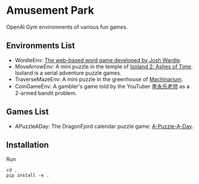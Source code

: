 # Amusement Park
OpenAI Gym environments of various fun games.<br/>

## Environments List

* WordleEnv: [The web-based word game developed by Josh Wardle](https://www.nytimes.com/games/wordle/index.html).
* MoveArrowEnv: A mini puzzle in the temple of [Isoland 2: Ashes of Time](https://apps.apple.com/us/app/isoland-2-ashes-of-time/id1320750997). Isoland is a serial adventure puzzle games.
* TraverseMazeEnv: A mini puzzle in the greenhouse of [Machinarium](https://amanita-design.net/games/machinarium.html).
* CoinGameEnv: A gambler's game told by the YouTuber [李永乐老师](https://youtu.be/g-wCpEZBEdw) as a 2-armed bandit problem. 

## Games List

* APuzzleADay: The DragonFjord calendar puzzle game: [A-Puzzle-A-Day](https://www.dragonfjord.com/product/a-puzzle-a-day/).

## Installation
Run
```
cd .
pip install -e .
```